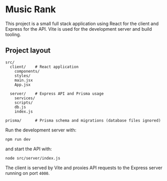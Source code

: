 # Music Rank

This project is a small full stack application using React for the client and Express for the API.  Vite is used for the development server and build tooling.

## Project layout

```
src/
  client/    # React application
    components/
    styles/
    main.jsx
    App.jsx

  server/    # Express API and Prisma usage
    services/
    scripts/
    db.js
    index.js

prisma/      # Prisma schema and migrations (database files ignored)
```

Run the development server with:

```
npm run dev
```

and start the API with:

```
node src/server/index.js
```

The client is served by Vite and proxies API requests to the Express server running on port `4000`.
